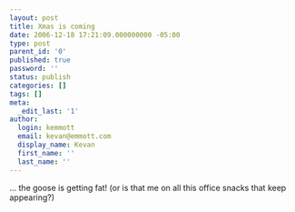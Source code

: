 ```yaml
---
layout: post
title: Xmas is coming
date: 2006-12-18 17:21:09.000000000 -05:00
type: post
parent_id: '0'
published: true
password: ''
status: publish
categories: []
tags: []
meta:
  _edit_last: '1'
author:
  login: kemmott
  email: kevan@emmott.com
  display_name: Kevan
  first_name: ''
  last_name: ''
---
```

<p>... the goose is getting fat! (or is that me on all this office snacks that keep appearing?)</p>
